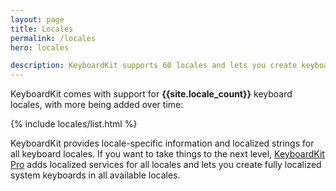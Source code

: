 ```yaml
---
layout: page
title: Locales
permalink: /locales
hero: locales

description: KeyboardKit supports 60 locales and lets you create keyboards with localized input keys, callouts, autocomplete etc.
---
```


KeyboardKit comes with support for <b>{{site.locale_count}}</b> keyboard locales, with more being added over time:

{% include locales/list.html %}

KeyboardKit provides locale-specific information and localized strings for all keyboard locales. If you want to take things to the next level, [KeyboardKit Pro](/pro) adds localized services for all locales and lets you create fully localized system keyboards in all available locales.
